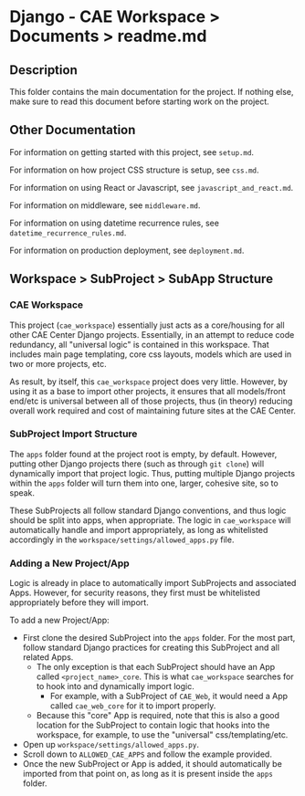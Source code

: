# Django - CAE Workspace > Documents > readme.md

## Description
This folder contains the main documentation for the project. If nothing else, make sure to read this document before
starting work on the project.

## Other Documentation
For information on getting started with this project, see `setup.md`.

For information on how project CSS structure is setup, see `css.md`.

For information on using React or Javascript, see `javascript_and_react.md`.

For information on middleware, see `middleware.md`.

For information on using datetime recurrence rules, see `datetime_recurrence_rules.md`.

For information on production deployment, see `deployment.md`.

## Workspace > SubProject > SubApp Structure
### CAE Workspace
This project (`cae_workspace`) essentially just acts as a core/housing for all other CAE Center Django projects.
Essentially, in an attempt to reduce code redundancy, all "universal logic" is contained in this workspace. That
includes main page templating, core css layouts, models which are used in two or more projects, etc.

As result, by itself, this `cae_workspace` project does very little. However, by using it as a base to import other
projects, it ensures that all models/front end/etc is universal between all of those projects, thus (in theory) reducing
overall work required and cost of maintaining future sites at the CAE Center.

### SubProject Import Structure
The `apps` folder found at the project root is empty, by default. However, putting other Django projects there (such as
through `git clone`) will dynamically import that project logic. Thus, putting multiple Django projects within the
`apps` folder will turn them into one, larger, cohesive site, so to speak.

These SubProjects all follow standard Django conventions, and thus logic should be split into apps, when appropriate.
The logic in `cae_workspace` will automatically handle and import appropriately, as long as whitelisted accordingly in
the `workspace/settings/allowed_apps.py` file.

### Adding a New Project/App
Logic is already in place to automatically import SubProjects and associated Apps. However, for security reasons, they
first must be whitelisted appropriately before they will import.

To add a new Project/App:
* First clone the desired SubProject into the `apps` folder. For the most part, follow standard Django practices for
creating this SubProject and all related Apps.
    * The only exception is that each SubProject should have an App called `<project_name>_core`. This is what
    `cae_workspace` searches for to hook into and dynamically import logic.
        * For example, with a SubProject of `CAE_Web`, it would need a App called `cae_web_core` for it to import
        properly.
    * Because this "core" App is required, note that this is also a good location for the SubProject to contain logic
    that hooks into the workspace, for example, to use the "universal" css/templating/etc.
* Open up `workspace/settings/allowed_apps.py`.
* Scroll down to `ALLOWED_CAE_APPS` and follow the example provided.
* Once the new SubProject or App is added, it should automatically be imported from that point on, as long as it is
present inside the `apps` folder.

